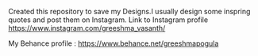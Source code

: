 Created this repository to save my Designs.I usually design some inspring quotes and post them on Instagram. Link to Instagram profile https://www.instagram.com/greeshma_vasanth/

My Behance profile : https://www.behance.net/greeshmapogula

